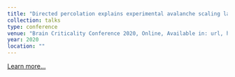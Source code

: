 ```yaml
---
title: "Directed percolation explains experimental avalanche scaling laws under subsampling"
collection: talks
type: conference
venue: "Brain Criticality Conference 2020, Online, Available in: url, https://bit.ly/2V2Gr0i"
year: 2020
location: ""
---
```

<a href="https://bit.ly/2V2Gr0i" target="_blank">Learn more...</a>